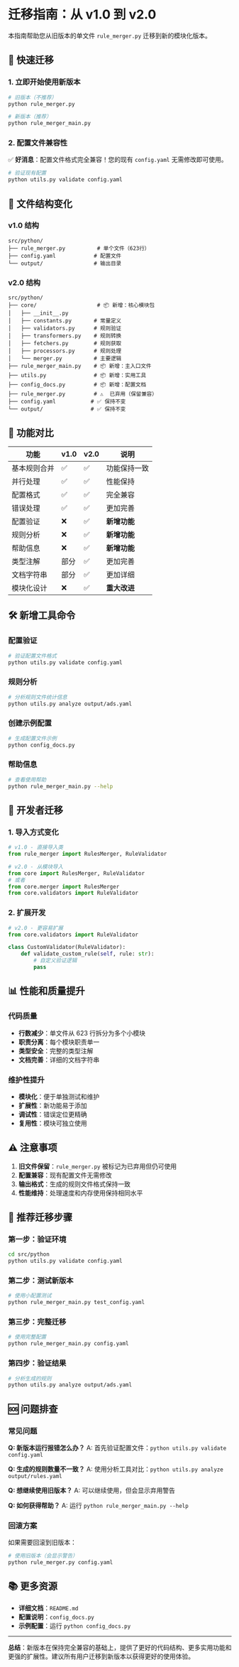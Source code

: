 # 迁移指南：从 v1.0 到 v2.0

本指南帮助您从旧版本的单文件 `rule_merger.py` 迁移到新的模块化版本。

## 🚀 快速迁移

### 1. 立即开始使用新版本

```bash
# 旧版本（不推荐）
python rule_merger.py

# 新版本（推荐）
python rule_merger_main.py
```

### 2. 配置文件兼容性

✅ **好消息**：配置文件格式完全兼容！您的现有 `config.yaml` 无需修改即可使用。

```bash
# 验证现有配置
python utils.py validate config.yaml
```

## 📁 文件结构变化

### v1.0 结构

```
src/python/
├── rule_merger.py          # 单个文件（623行）
├── config.yaml            # 配置文件
└── output/                # 输出目录
```

### v2.0 结构

```
src/python/
├── core/                   # 📦 新增：核心模块包
│   ├── __init__.py
│   ├── constants.py       # 常量定义
│   ├── validators.py      # 规则验证
│   ├── transformers.py    # 规则转换
│   ├── fetchers.py        # 规则获取
│   ├── processors.py      # 规则处理
│   └── merger.py          # 主要逻辑
├── rule_merger_main.py    # 📦 新增：主入口文件
├── utils.py               # 📦 新增：实用工具
├── config_docs.py         # 📦 新增：配置文档
├── rule_merger.py         # ⚠️  已弃用（保留兼容）
├── config.yaml           # ✅ 保持不变
└── output/               # ✅ 保持不变
```

## 🔄 功能对比

| 功能         | v1.0 | v2.0 | 说明               |
| ------------ | ---- | ---- | ------------------ |
| 基本规则合并 | ✅   | ✅   | 功能保持一致       |
| 并行处理     | ✅   | ✅   | 性能保持           |
| 配置格式     | ✅   | ✅   | 完全兼容           |
| 错误处理     | ✅   | ✅   | 更加完善           |
| 配置验证     | ❌   | ✅   | **新增功能** |
| 规则分析     | ❌   | ✅   | **新增功能** |
| 帮助信息     | ❌   | ✅   | **新增功能** |
| 类型注解     | 部分 | ✅   | 更加完善           |
| 文档字符串   | 部分 | ✅   | 更加详细           |
| 模块化设计   | ❌   | ✅   | **重大改进** |

## 🛠️ 新增工具命令

### 配置验证

```bash
# 验证配置文件格式
python utils.py validate config.yaml
```

### 规则分析

```bash
# 分析规则文件统计信息
python utils.py analyze output/ads.yaml
```

### 创建示例配置

```bash
# 生成配置文件示例
python config_docs.py
```

### 帮助信息

```bash
# 查看使用帮助
python rule_merger_main.py --help
```

## 🔧 开发者迁移

### 1. 导入方式变化

```python
# v1.0 - 直接导入类
from rule_merger import RulesMerger, RuleValidator

# v2.0 - 从模块导入
from core import RulesMerger, RuleValidator
# 或者
from core.merger import RulesMerger
from core.validators import RuleValidator
```

### 2. 扩展开发

```python
# v2.0 - 更容易扩展
from core.validators import RuleValidator

class CustomValidator(RuleValidator):
    def validate_custom_rule(self, rule: str):
        # 自定义验证逻辑
        pass
```

## 📊 性能和质量提升

### 代码质量

- **行数减少**：单文件从 623 行拆分为多个小模块
- **职责分离**：每个模块职责单一
- **类型安全**：完整的类型注解
- **文档完善**：详细的文档字符串

### 维护性提升

- **模块化**：便于单独测试和维护
- **扩展性**：新功能易于添加
- **调试性**：错误定位更精确
- **复用性**：模块可独立使用

## ⚠️ 注意事项

1. **旧文件保留**：`rule_merger.py` 被标记为已弃用但仍可使用
2. **配置兼容**：现有配置文件无需修改
3. **输出格式**：生成的规则文件格式保持一致
4. **性能维持**：处理速度和内存使用保持相同水平

## 🎯 推荐迁移步骤

### 第一步：验证环境

```bash
cd src/python
python utils.py validate config.yaml
```

### 第二步：测试新版本

```bash
# 使用小配置测试
python rule_merger_main.py test_config.yaml
```

### 第三步：完整迁移

```bash
# 使用完整配置
python rule_merger_main.py config.yaml
```

### 第四步：验证结果

```bash
# 分析生成的规则
python utils.py analyze output/ads.yaml
```

## 🆘 问题排查

### 常见问题

**Q: 新版本运行报错怎么办？**
A: 首先验证配置文件：`python utils.py validate config.yaml`

**Q: 生成的规则数量不一致？**
A: 使用分析工具对比：`python utils.py analyze output/rules.yaml`

**Q: 想继续使用旧版本？**
A: 可以继续使用，但会显示弃用警告

**Q: 如何获得帮助？**
A: 运行 `python rule_merger_main.py --help`

### 回滚方案

如果需要回滚到旧版本：

```bash
# 使用旧版本（会显示警告）
python rule_merger.py config.yaml
```

## 📚 更多资源

- **详细文档**：`README.md`
- **配置说明**：`config_docs.py`
- **示例配置**：运行 `python config_docs.py`

---

**总结**：新版本在保持完全兼容的基础上，提供了更好的代码结构、更多实用功能和更强的扩展性。建议所有用户迁移到新版本以获得更好的使用体验。

